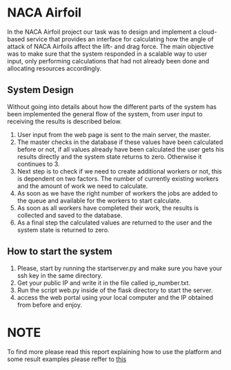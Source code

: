 NACA Airfoil
======

In the NACA Airfoil project our task was to design and implement a cloud-based service that provides an interface for calculating how the angle of attack of NACA Airfoils affect the lift- and drag force. The main objective was to make sure that the system responded in a scalable way to user input, only performing calculations that had not already been done and allocating resources accordingly.

## System Design

Without going into details about how the different parts of the system has been implemented the general flow of the system, from user input to receiving the results is described below.

1. User input from the web page is sent to the main server, the master.
2. The master checks in the database if these values have been calculated before or not, if all values already have been calculated the user gets his results directly and the system state returns to zero. Otherwise it continues to 3.
3. Next step is to check if we need to create additional workers or not, this is dependent on two factors. The number of currently existing workers and the amount of work we need to calculate.
4. As soon as we have the right number of workers the jobs are added to the queue and available for the workers to start calculate.
5. As soon as all workers have completed their work, the results is collected and saved to the database.
6. As a final step the calculated values are returned to the user and the system state is returned to zero.

## How to start the system

1. Please, start by running the startserver.py and make sure you have your ssh key in the same directory.
2. Get your public IP and write it in the file called ip_number.txt.
3. Run the script web.py inside of the flask directory to start the server.
4. access the web portal using your local computer and the IP obtained from before and enjoy.



# NOTE

To find more please read this report explaining how to use the platform and some result examples please reffer to [this](https://www.overleaf.com/read/dwttfrqcprrr)
